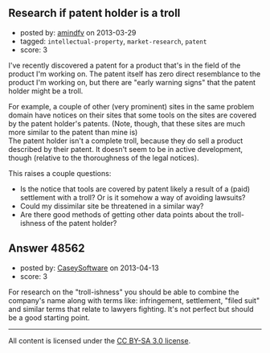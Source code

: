 ## Research if patent holder is a troll

- posted by: [amindfv](https://stackexchange.com/users/-1/25199-amindfv) on 2013-03-29
- tagged: `intellectual-property`, `market-research`, `patent`
- score: 3

I've recently discovered a patent for a product that's in the field of the product I'm working on. The patent itself has zero direct resemblance to the product I'm working on, but there are "early warning signs" that the patent holder might be a troll.

For example, a couple of other (very prominent) sites in the same problem domain have notices on their sites that some tools on the sites are covered by the patent holder's patents. (Note, though, that these sites are much more similar to the patent than mine is)  
The patent holder isn't a complete troll, because they do sell a product described by their patent. It doesn't seem to be in active development, though (relative to the thoroughness of the legal notices).

This raises a couple questions:  
 - Is the notice that tools are covered by patent likely a result of a (paid) settlement with a troll? Or is it somehow a way of avoiding lawsuits?  
 - Could my dissimilar site be threatened in a similar way?  
 - Are there good methods of getting other data points about the troll-ishness of the patent holder?


## Answer 48562

- posted by: [CaseySoftware](https://stackexchange.com/users/-1/11314-caseysoftware) on 2013-04-13
- score: 3


For research on the "troll-ishness" you should be able to combine the company's name along with terms like: infringement, settlement, "filed suit" and similar terms that relate to lawyers fighting. It's not perfect but should be a good starting point.



---

All content is licensed under the [CC BY-SA 3.0 license](https://creativecommons.org/licenses/by-sa/3.0/).
